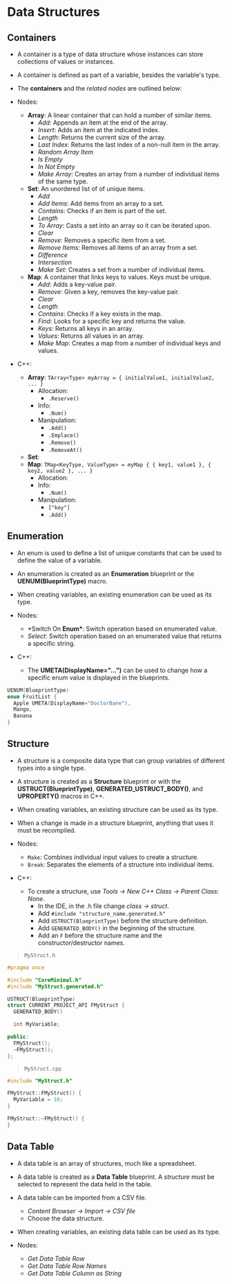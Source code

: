 # Data Structures

## Containers

- A container is a type of data structure whose instances can store collections of values or instances.
- A container is defined as part of a variable, besides the variable's type.
- The **containers** and the _related nodes_ are outlined below:

- Nodes:
  - **Array**: A linear container that can hold a number of similar items.
    - _Add_: Appends an item at the end of the array.
    - _Insert_: Adds an item at the indicated index.
    - _Length_: Returns the current size of the array.
    - _Last Index_: Returns the last index of a non-null item in the array.
    - _Random Array Item_
    - _Is Empty_
    - _In Not Empty_
    - _Make Array_: Creates an array from a number of individual items of the same type.
  - **Set**: An unordered list of of unique items.
    - _Add_
    - _Add Items_: Add items from an array to a set.
    - _Contains_: Checks if an item is part of the set.
    - _Length_
    - _To Array_: Casts a set into an array so it can be iterated upon.
    - _Clear_
    - _Remove_: Removes a specific item from a set.
    - _Remove Items_: Removes all items of an array from a set.
    - _Difference_
    - _Intersection_
    - _Make Set_: Creates a set from a number of individual items.
  - **Map**: A container that links keys to values. Keys must be unique.
    - _Add_: Adds a key-value pair.
    - _Remove_: Given a key, removes the key-value pair.
    - _Clear_
    - _Length_
    - _Contains_: Checks if a key exists in the map.
    - _Find_: Looks for a specific key and returns the value.
    - _Keys_: Returns all keys in an array.
    - _Values_: Returns all values in an array.
    - _Make Map_: Creates a map from a number of individual keys and values.

- C++:
  - **Array**: `TArray<Type> myArray = { initialValue1, initialValue2, ... }`
    - Allocation:
      - `.Reserve()`
    - Info:
      - `.Num()`
    - Manipulation:
      - `.Add()`
      - `.Emplace()`
      - `.Remove()`
      - `.RemoveAt()`
  - **Set**:
  - **Map**: `TMap<KeyType, ValueType> = myMap { { key1, value1 }, { key2, value2 }, ... }`
    - Allocation:
    - Info:
      - `.Num()`
    - Manipulation:
      - `["key"]`
      - `.Add()`

## Enumeration

- An enum is used to define a list of unique constants that can be used to define the value of a variable.
- An enumeration is created as an **Enumeration** blueprint or the **UENUM(BlueprintType)** macro.
- When creating variables, an existing enumeration can be used as its type.

- Nodes:
  - \*Switch On **Enum\***: Switch operation based on enumerated value.
  - _Select_: Switch operation based on an enumerated value that returns a specific string.

- C++:
  - The **UMETA(DisplayName="...")** can be used to change how a specific enum value is displayed in the blueprints.

```c++
UENUM(BlueprintType)
enum FruitList {
  Apple UMETA(DisplayName="DoctorBane"),
  Mango,
  Banana
}
```

## Structure

- A structure is a composite data type that can group variables of different types into a single type.
- A structure is created as a **Structure** blueprint or with the **USTRUCT(BlueprintType)**, **GENERATED_USTRUCT_BODY()**, and **UPROPERTY()** macros in C++.
- When creating variables, an existing structure can be used as its type.
- When a change is made in a structure blueprint, anything that uses it must be recompiled.

- Nodes:
  - `Make`: Combines individual input values to create a structure.
  - `Break`: Separates the elements of a structure into individual items.

- C++:
  - To create a structure, use _Tools -> New C++ Class -> Parent Class: None_.
    - In the IDE, in the .h file change _class -> struct_.
    - Add `#include "structure_name.generated.h"`
    - Add `USTRUCT(BlueprintType)` before the structure definition.
    - Add `GENERATED_BODY()` in the beginning of the structure.
    - Add an `F` before the structure name and the constructor/destructor names.

> `MyStruct.h`

```c++
#pragma once

#include "CoreMinimal.h"
#include "MyStruct.generated.h"

USTRUCT(BlueprintType)
struct CURRENT_PROJECT_API FMyStruct {
  GENERATED_BODY()

  int MyVariable;

public:
  FMyStruct();
  ~FMyStruct();
};
```

> `MyStruct.cpp`

```c++
#include "MyStruct.h"

FMyStruct::FMyStruct() {
  MyVariable = 10;
}

FMyStruct::~FMyStruct() {
}
```

## Data Table

- A data table is an array of structures, much like a spreadsheet.
- A data table is created as a **Data Table** blueprint. A _structure_ must be selected to represent the data held in the table.
- A data table can be imported from a CSV file.
  - _Content Browser -> Import -> CSV file_
  - Choose the data structure.
- When creating variables, an existing data table can be used as its type.

- Nodes:
  - _Get Data Table Row_
  - _Get Data Table Row Names_
  - _Get Data Table Column as String_
